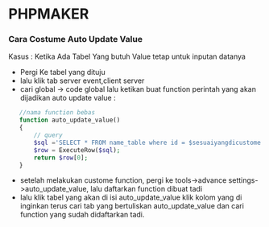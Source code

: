 # PHPMAKER
 ### Cara Costume Auto Update Value 
 Kasus : Ketika Ada Tabel Yang butuh Value tetap untuk inputan datanya
 - Pergi Ke tabel yang dituju 
 - lalu klik tab server event,client server
 - cari global -> code global lalu ketikan buat function perintah yang akan dijadikan auto update value :
 ```PHP
    //nama function bebas
    function auto_update_value()
    {
        // query
        $sql ='SELECT * FROM name_table where id = $sesuaiyangdicustome';
        $row = ExecuteRow($sql);
        return $row[0];
    }
```
- setelah melakukan custome function, pergi ke tools->advance settings->auto_update_value, lalu daftarkan function dibuat tadi
- lalu klik tabel yang akan di isi auto_update_value klik kolom yang di inginkan terus cari tab yang bertuliskan auto_update_value dan cari function yang sudah didaftarkan tadi.

    